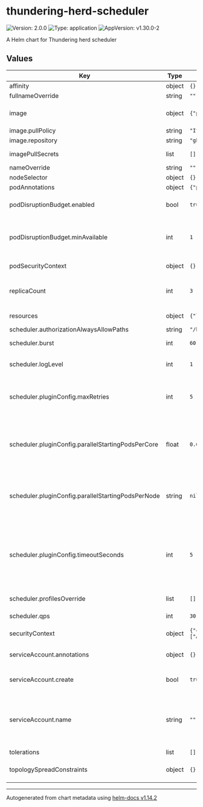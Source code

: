 # thundering-herd-scheduler

![Version: 2.0.0](https://img.shields.io/badge/Version-2.0.0-informational?style=flat-square) ![Type: application](https://img.shields.io/badge/Type-application-informational?style=flat-square) ![AppVersion: v1.30.0-2](https://img.shields.io/badge/AppVersion-v1.30.0--2-informational?style=flat-square)

A Helm chart for Thundering herd scheduler

## Values

| Key                                                | Type   | Default                                                                                                                   | Description                                                                                                                                                 |
|----------------------------------------------------|--------|---------------------------------------------------------------------------------------------------------------------------|-------------------------------------------------------------------------------------------------------------------------------------------------------------|
| affinity                                           | object | `{}`                                                                                                                      | Afinity for pods                                                                                                                                            |
| fullnameOverride                                   | string | `""`                                                                                                                      | Full name override                                                                                                                                          |
| image                                              | object | `{"pullPolicy":"IfNotPresent","repository":"ghcr.io/dbschenker/thundering-herd-scheduler"}`                               | Thundering-herd-scheduler container image settings                                                                                                          |
| image.pullPolicy                                   | string | `"IfNotPresent"`                                                                                                          | Image pull policy                                                                                                                                           |
| image.repository                                   | string | `"ghcr.io/dbschenker/thundering-herd-scheduler"`                                                                          | Registry address                                                                                                                                            |
| imagePullSecrets                                   | list   | `[]`                                                                                                                      | Map with names of image pull secrets                                                                                                                        |
| nameOverride                                       | string | `""`                                                                                                                      | Name override                                                                                                                                               |
| nodeSelector                                       | object | `{}`                                                                                                                      | Node selector                                                                                                                                               |
| podAnnotations                                     | object | `{"prometheus.io/port":"10259","prometheus.io/scheme":"https","prometheus.io/scrape":"true"}`                             | Pod annotations                                                                                                                                             |
| podDisruptionBudget.enabled                        | bool   | `true`                                                                                                                    | Controls if PodDisruptionBadget object is created                                                                                                           |
| podDisruptionBudget.minAvailable                   | int    | `1`                                                                                                                       | Pod disruption budget - minAvailable. Enforces that at least one pod is available.                                                                          |
| podSecurityContext                                 | object | `{}`                                                                                                                      | Pod securoty context                                                                                                                                        |
| replicaCount                                       | int    | `3`                                                                                                                       | Thundering-herd-scheduler replica count. By default it is set to 3.                                                                                         |
| resources                                          | object | `{"limits":{"cpu":"250m","memory":"768Mi"},"requests":{"cpu":"100m","memory":"300Mi"}}`                                   | Resource limit and request settings                                                                                                                         |
| scheduler.authorizationAlwaysAllowPaths            | string | `"/healthz,/readyz,/livez,/metrics"`                                                                                      |                                                                                                                                                             |
| scheduler.burst                                    | int    | `60`                                                                                                                      | burst rate limiter setting                                                                                                                                  |
| scheduler.logLevel                                 | int    | `1`                                                                                                                       | Thundering-herd-scheduler logging level                                                                                                                     |
| scheduler.pluginConfig.maxRetries                  | int    | `5`                                                                                                                       | How many times a pod can run through the process before it anyway get's scheduled                                                                           |
| scheduler.pluginConfig.parallelStartingPodsPerCore | float  | `0.67`                                                                                                                    | How many pods should get scheduled in parallel per allocatable core before pods are moved into waiting state                                                |
| scheduler.pluginConfig.parallelStartingPodsPerNode | string | `nil`                                                                                                                     | How many pods should get scheduled in parallel before pods are moved into waiting state                                                                     |
| scheduler.pluginConfig.timeoutSeconds              | int    | `5`                                                                                                                       | Based on how many times the pod was attempted to be scheduled using the scheduler, a wait is implemented with the following rule timeoutSeconds^2 * retries |
| scheduler.profilesOverride                         | list   | `[]`                                                                                                                      | Override scheduler profiles                                                                                                                                 |
| scheduler.qps                                      | int    | `30`                                                                                                                      | qps rate limiter setting                                                                                                                                    |
| securityContext                                    | object | `{"capabilities":{"drop":["ALL"]},"privileged":false,"readOnlyRootFilesystem":true,"runAsNonRoot":true,"runAsUser":1000}` | Security context settings                                                                                                                                   |
| serviceAccount.annotations                         | object | `{}`                                                                                                                      | Annotations to add to the service account                                                                                                                   |
| serviceAccount.create                              | bool   | `true`                                                                                                                    | Specifies whether a service account should be created                                                                                                       |
| serviceAccount.name                                | string | `""`                                                                                                                      | The name of the service account to use. If not set and create is true, a name is generated using the fullname template                                      |
| tolerations                                        | list   | `[]`                                                                                                                      | Tolerations                                                                                                                                                 |
| topologySpreadConstraints                          | object | `{}`                                                                                                                      | Pod's topology spread constraint settings.                                                                                                                  |

----------------------------------------------
Autogenerated from chart metadata using [helm-docs v1.14.2](https://github.com/norwoodj/helm-docs/releases/v1.14.2)
